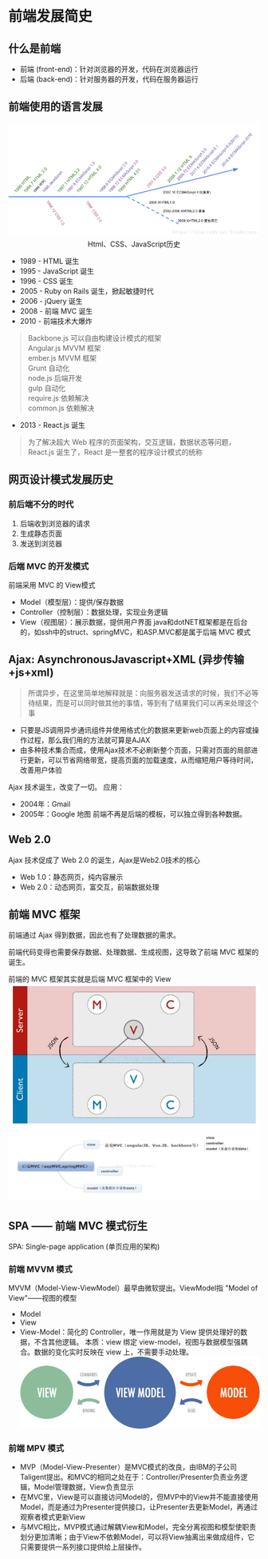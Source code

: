 # 前端发展简史

## 什么是前端
* 前端 (front-end)：针对浏览器的开发，代码在浏览器运行
* 后端 (back-end)：针对服务器的开发，代码在服务器运行

## 前端使用的语言发展

<div align=center>
<img src="./images/frontEndHistroy.png"/><br/>Html、CSS、JavaScript历史
</div>

* 1989 - HTML 诞生
* 1995 - JavaScript 诞生
* 1996 - CSS 诞生
* 2005 - Ruby on Rails 诞生，掀起敏捷时代
* 2006 - jQuery 诞生
* 2008 - 前端 MVC 诞生
* 2010 - 前端技术大爆炸

> Backbone.js 可以自由构建设计模式的框架</br>
Angular.js MVVM 框架</br>
ember.js MVVM 框架</br>
Grunt 自动化</br>
node.js 后端开发</br>
gulp 自动化</br>
require.js 依赖解决</br>
common.js 依赖解决</br>

* 2013 - React.js 诞生
> 为了解决超大 Web 程序的页面架构，交互逻辑，数据状态等问题，React.js 诞生了，React 是一整套的程序设计模式的统称

## 网页设计模式发展历史
### 前后端不分的时代
1. 后端收到浏览器的请求
2. 生成静态页面
3. 发送到浏览器

### 后端 MVC 的开发模式
前端采用 MVC 的 View模式
* Model（模型层）：提供/保存数据
* Controller（控制层）：数据处理，实现业务逻辑
* View（视图层）：展示数据，提供用户界面
java和dotNET框架都是在后台的，如ssh中的struct、springMVC，和ASP.MVC都是属于后端 MVC 模式

## Ajax: AsynchronousJavascript+XML (异步传输+js+xml)
>所谓异步，在这里简单地解释就是：向服务器发送请求的时候，我们不必等待结果，而是可以同时做其他的事情，等到有了结果我们可以再来处理这个事

* 只要是JS调用异步通讯组件并使用格式化的数据来更新web页面上的内容或操作过程，那么我们用的方法就可算是AJAX
* 由多种技术集合而成，使用Ajax技术不必刷新整个页面，只需对页面的局部进行更新，可以节省网络带宽，提高页面的加载速度，从而缩短用户等待时间，改善用户体验

Ajax 技术诞生，改变了一切。
应用：
* 2004年：Gmail
* 2005年：Google 地图
前端不再是后端的模板，可以独立得到各种数据。

## Web 2.0

Ajax 技术促成了 Web 2.0 的诞生，Ajax是Web2.0技术的核心
* Web 1.0：静态网页，纯内容展示
* Web 2.0：动态网页，富交互，前端数据处理

## 前端 MVC 框架

前端通过 Ajax 得到数据，因此也有了处理数据的需求。

前端代码变得也需要保存数据、处理数据、生成视图，这导致了前端 MVC 框架的诞生。

前端的 MVC 框架其实就是后端 MVC 框架中的 View
![](./images/MVC.jpg)
![](./images/MVC1.png)

## SPA —— 前端 MVC 模式衍生
 SPA: Single-page application (单页应用的架构)

### 前端 MVVM 模式
 MVVM（Model-View-ViewModel）最早由微软提出。ViewModel指 "Model of View"——视图的模型
* Model
* View
* View-Model：简化的 Controller，唯一作用就是为 View 提供处理好的数据，不含其他逻辑。
本质：view 绑定 view-model，视图与数据模型强耦合。数据的变化实时反映在 view 上，不需要手动处理。
![](./images/mvvm.png)

### 前端 MPV 模式
* MVP（Model-View-Presenter）是MVC模式的改良，由IBM的子公司Taligent提出。和MVC的相同之处在于：Controller/Presenter负责业务逻辑，Model管理数据，View负责显示
* 在MVC里，View是可以直接访问Model的，但MVP中的View并不能直接使用Model，而是通过为Presenter提供接口，让Presenter去更新Model，再通过观察者模式更新View
* 与MVC相比，MVP模式通过解耦View和Model，完全分离视图和模型使职责划分更加清晰；由于View不依赖Model，可以将View抽离出来做成组件，它只需要提供一系列接口提供给上层操作。
